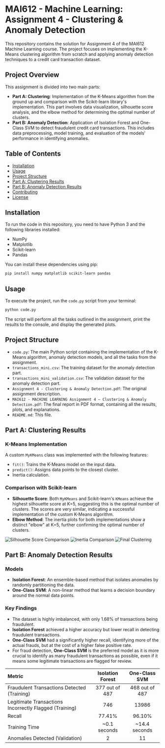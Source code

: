 # MAI612 - Machine Learning: Assignment 4 - Clustering & Anomaly Detection

This repository contains the solution for Assignment 4 of the MAI612 Machine Learning course. The project focuses on implementing the K-Means clustering algorithm from scratch and applying anomaly detection techniques to a credit card transaction dataset.

## Project Overview

This assignment is divided into two main parts:

*   **Part A: Clustering**: Implementation of the K-Means algorithm from the ground up and comparison with the Scikit-learn library's implementation. This part involves data visualization, silhouette score analysis, and the elbow method for determining the optimal number of clusters.
*   **Part B: Anomaly Detection**: Application of Isolation Forest and One-Class SVM to detect fraudulent credit card transactions. This includes data preprocessing, model training, and evaluation of the models' performance in identifying anomalies.

## Table of Contents

*   [Installation](#installation)
*   [Usage](#usage)
*   [Project Structure](#project-structure)
*   [Part A: Clustering Results](#part-a-clustering-results)
*   [Part B: Anomaly Detection Results](#part-b-anomaly-detection-results)
*   [Contributing](#contributing)
*   [License](#license)

## Installation

To run the code in this repository, you need to have Python 3 and the following libraries installed:

*   NumPy
*   Matplotlib
*   Scikit-learn
*   Pandas

You can install these dependencies using pip:

```bash
pip install numpy matplotlib scikit-learn pandas
```

## Usage

To execute the project, run the `code.py` script from your terminal:

```bash
python code.py
```

The script will perform all the tasks outlined in the assignment, print the results to the console, and display the generated plots.

## Project Structure

*   `code.py`: The main Python script containing the implementation of the K-Means algorithm, anomaly detection models, and all the tasks from the assignment.
*   `transactions_mini.csv`: The training dataset for the anomaly detection part.
*   `transactions_mini_validation.csv`: The validation dataset for the anomaly detection part.
*   `Assignment 4 - Clustering & Anomaly Detection.pdf`: The original assignment description.
*   `MAI612 - MACHINE LEARNING Assignment 4 – Clustering & Anomaly Detection.pdf`: The final report in PDF format, containing all the results, plots, and explanations.
*   `README.md`: This file.

## Part A: Clustering Results

### K-Means Implementation

A custom `MyKMeans` class was implemented with the following features:

*   `fit()`: Trains the K-Means model on the input data.
*   `predict()`: Assigns data points to the closest cluster.
*   Inertia calculation.

### Comparison with Scikit-learn

*   **Silhouette Score**: Both `MyKMeans` and Scikit-learn's `KMeans` achieve the highest silhouette score at K=5, suggesting this is the optimal number of clusters. The scores are very similar, indicating a successful implementation of the custom K-Means algorithm.
*   **Elbow Method**: The inertia plots for both implementations show a distinct "elbow" at K=5, further confirming the optimal number of clusters.

![Silhouette Score Comparison](https://i.imgur.com/your-silhouette-score-image.png)
![Inertia Comparison](https://i.imgur.com/your-inertia-image.png)
![Final Clustering](https://i.imgur.com/your-clustering-image.png)

## Part B: Anomaly Detection Results

### Models

*   **Isolation Forest**: An ensemble-based method that isolates anomalies by randomly partitioning the data.
*   **One-Class SVM**: A non-linear method that learns a decision boundary around the normal data points.

### Key Findings

*   The dataset is highly imbalanced, with only 1.68% of transactions being fraudulent.
*   **Isolation Forest** achieved a higher accuracy but lower recall in detecting fraudulent transactions.
*   **One-Class SVM** had a significantly higher recall, identifying more of the actual frauds, but at the cost of a higher false positive rate.
*   For fraud detection, **One-Class SVM** is the preferred model as it is more crucial to identify as many fraudulent transactions as possible, even if it means some legitimate transactions are flagged for review.

| Metric | Isolation Forest | One-Class SVM |
| :--- | :---: | :---: |
| Fraudulent Transactions Detected (Training) | 377 out of 487 | 468 out of 487 |
| Legitimate Transactions Incorrectly Flagged (Training) | 746 | 13986 |
| Recall | 77.41% | 96.10% |
| Training Time | ~0.1 seconds | ~14.4 seconds |
| Anomalies Detected (Validation) | 2 | 11 |

